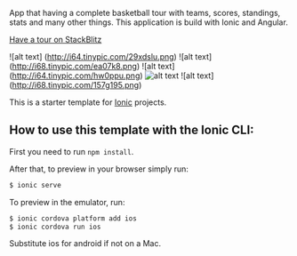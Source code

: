 App that having a complete basketball tour with teams, scores, standings, stats and many other things. This application is build with Ionic and Angular.

[Have a tour on StackBlitz](https://basketballtour.stackblitz.io)

![alt text] (http://i64.tinypic.com/29xdslu.png)
![alt text] (http://i68.tinypic.com/ea07k8.png)
![alt text] (http://i64.tinypic.com/hw0ppu.png)
![alt text](http://i68.tinypic.com/vx0zmt.png)
![alt text] (http://i68.tinypic.com/157g195.png)

This is a starter template for [Ionic](http://ionicframework.com/docs/) projects.

## How to use this template with the Ionic CLI:

First you need to run `npm install`.

After that, to preview in your browser simply run:

```bash
$ ionic serve
```

To preview in the emulator, run:

```bash
$ ionic cordova platform add ios
$ ionic cordova run ios
```

Substitute ios for android if not on a Mac.

